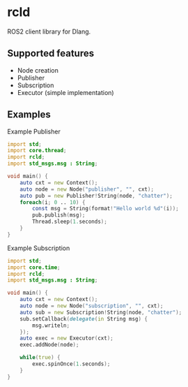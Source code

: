 # rcld

ROS2 client library for Dlang.

## Supported features

- Node creation
- Publisher
- Subscription
- Executor (simple implementation)

## Examples

Example Publisher

```d
import std;
import core.thread;
import rcld;
import std_msgs.msg : String;

void main() {
    auto cxt = new Context();
    auto node = new Node("publisher", "", cxt);
    auto pub = new Publisher!String(node, "chatter");
    foreach(i; 0 .. 10) {
        const msg = String(format!"Hello world %d"(i));
        pub.publish(msg);
        Thread.sleep(1.seconds);
    }
}
```

Example Subscription

```d
import std;
import core.time;
import rcld;
import std_msgs.msg : String;

void main() {
    auto cxt = new Context();
    auto node = new Node("subscription", "", cxt);
    auto sub = new Subscription!String(node, "chatter");
    sub.setCallback(delegate(in String msg) {
        msg.writeln;
    });
    auto exec = new Executor(cxt);
    exec.addNode(node);

    while(true) {
        exec.spinOnce(1.seconds);
    }
}
```
